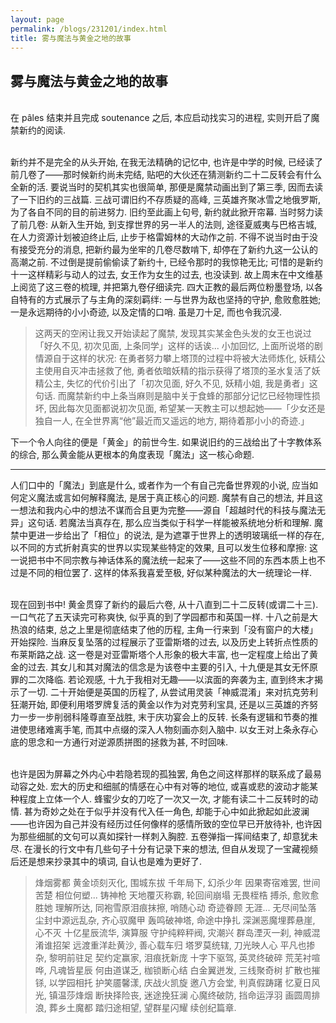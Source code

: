 ```yaml
---
layout: page
permalink: /blogs/231201/index.html
title: 雾与魔法与黄金之地的故事
---
```


## 雾与魔法与黄金之地的故事

<br>在 pâles 结束并且完成 soutenance 之后, 本应启动找实习的进程, 实则开启了魔禁新约的阅读.

<br>新约并不是完全的从头开始, 在我无法精确的记忆中, 也许是中学的时候, 已经读了前几卷了——那时候新约尚未完结, 贴吧的大伙还在猜测新约二十二反转会有什么全新的活. 要说当时的契机其实也很简单, 那便是魔禁动画出到了第三季, 因而去读了一下旧约的三战篇. 三战可谓旧约不存质疑的高峰, 三英雄齐聚冰雪之地俄罗斯, 为了各自不同的目的前进努力. 旧约至此画上句号, 新约就此掀开帘幕. 当时努力读了前几卷: 从新入生开始, 到支撑世界的另一半人的法则, 途径夏威夷与巴格吉城, 在人力资源计划被迫终止后, 止步于格雷姆林的大动作之前. 不得不说当时由于没有接受充分的消息, 把新约最为坐牢的几卷尽数啃下, 却停在了新约九这一公认的高潮之前. 不过倒是提前偷偷读了新约十, 已经令那时的我惊艳无比; 可惜的是新约十一这样精彩与动人的过去, 女王作为女生的过去, 也没读到. 故上周末在中文维基上阅览了这三卷的梳理, 并把第九卷仔细读完. 四大正教的最后两位粉墨登场, 以各自特有的方式展示了与主角的深刻羁绊: 一与世界为敌也坚持的守护, 愈败愈胜她; 一是永远期待的小小奇迹, 以及定情的口哨. 虽是刀十足, 而也令我沉浸.

> 这两天的空闲让我又开始读起了魔禁, 发现其实某金色头发的女王也说过「好久不见, 初次见面, 上条同学」这样的话诶... 小加回忆, 上面所说塔的剧情源自于这样的状况: 在勇者努力攀上塔顶的过程中将被大法师炼化, 妖精公主使用自灭冲击拯救了他, 勇者依暗妖精的指示获得了塔顶的圣水复活了妖精公主, 失忆的代价引出了「初次见面, 好久不见, 妖精小姐, 我是勇者」这句话. 而魔禁新约中上条当麻则是脑中关于食蜂的那部分记忆已经物理性损坏, 因此每次见面都说初次见面, 希望某一天教主可以想起她——「少女还是独自一人, 在全世界离“他”最近而又遥远的地方, 期待着那小小的奇迹.」

下一个令人向往的便是「黄金」的前世今生. 如果说旧约的三战给出了十字教体系的综合, 那么黄金能从更根本的角度表现「魔法」这一核心命题.

---

人们口中的「魔法」到底是什么, 或者作为一个有自己完备世界观的小说, 应当如何定义魔法或言如何解释魔法, 是居于真正核心的问题. 魔禁有自己的想法, 并且这一想法和我内心中的想法不谋而合且更为完整——源自「超越时代的科技与魔法无异」这句话. 若魔法当真存在, 那么应当类似于科学一样能被系统地分析和理解. 魔禁中更进一步给出了「相位」的说法, 是为遮罩于世界上的透明玻璃纸一样的存在, 以不同的方式折射真实的世界以实现某些特定的效果, 且可以发生位移和摩擦: 这一说把书中不同宗教与神话体系的魔法统一起来了——这些不同的东西本质上也不过是不同的相位罢了. 这样的体系我喜爱至极, 好似某种魔法的大一统理论一样.

<br>现在回到书中! 黄金贯穿了新约的最后六卷, 从十八直到二十二反转(或谓二十三). 一口气花了五天读完可称爽快, 似乎真的到了学园都市和英国一样. 十八之前是大热浪的结束, 总之上里是彻底结束了他的历程, 主角一行来到「没有窗户的大楼」开始探险. 当麻反复坠落的过程展示了亚雷斯塔的过去, 以及历史上转折点性质的布莱斯路之战. 这一卷是对亚雷斯塔个人形象的极大丰富, 也一定程度上给出了黄金的过去. 其女儿和其对魔法的信念是为该卷中主要的引入, 十九便是其女无怀原罪的二次降临. 若论观感, 十九于我相对无趣——以滨面的奔袭为主, 直到终末才揭示了一切. 二十开始便是英国的历程了, 从尝试用灵装「神威混淆」来对抗克劳利狂潮开始, 即便利用塔罗牌复活的黄金以作为对克劳利宝具, 还是以三英雄的齐努力一步一步削弱科隆尊直至战胜, 末于庆功宴会上的反转. 长条有逻辑和节奏的推进使思绪难离手笔, 而其中点缀的深入人物刻画亦刻入脑中. 以女王对上条永存心底的思念和一方通行对逆源质拼图的拯救为甚, 不时回味.

<br>也许是因为屏幕之外内心中若隐若现的孤独罢, 角色之间这样那样的联系成了最易动容之处. 宏大的历史和细腻的情感在心中有对等的地位, 或喜或悲的波动才能某种程度上立体一个人. 蜂蜜少女的刀吃了一次又一次, 才能有读二十二反转时的动情. 甚为奇妙之处在于似乎并没有代入任一角色, 却能于心中如此掀起如此波澜——也许因为自己并没有经历过任何像样的感情所致的空位早已开放待补, 也许因为那些细腻的文句可以真如探针一样刺入胸腔. 五卷弹指一挥间结束了, 却意犹未尽. 在漫长的行文中有几些句子十分有记录下来的想法, 但自从发现了一宝藏视频后还是想来抄录其中的填词, 自认也是难为更好了.

> 烽烟雾都 黄金顷刻灭化, 围城东拔 千年局下, 幻杀少年 因果寄宿难罢, 世间苦楚 相位何塑... 铸神枪 天地覆灭称霸, 轮回间崩塌 无畏桎梏 搏杀, 愈败愈胜她 理解所达, 同袍雪原泪痕抹擦, 哨随心动 奇迹眷顾 无涯... 无尽间坠落 尘封中源远乱杂, 齐心驭魔甲 轰鸣破神塔, 命途中挣扎 深渊恶魔埋葬悬崖, 心不灭 十亿星辰流华, 演算服 守护纯粹秤阀, 灾潮兴 群岛湮灭一刹, 神威混淆谁招架 远渡重洋赴黄沙, 善心载车归 塔罗莫统辖, 刀光映人心 平凡也掺杂, 黎明前驻足 契约定赢家, 泪痕抚新庞 十字下驱驾, 英灵终破碎 荒芜衬喧哗, 凡魂皆星辰 何由道谋乏, 枷锁断心结 白金翼迸发, 三线聚奇树 扩散也摧铩, 以学园相托 护笑靥馨漾, 庆战火凯旋 邀八方会堂, 判真假踌躇 忆夏日风光, 镇温莎烽烟 断抉择险丧, 迷途挽狂澜 心魔终破防, 挡命运浮羽 画圆周排浪, 葬乡土魔都 踏归途相望, 望群星闪耀 续创纪篇章.